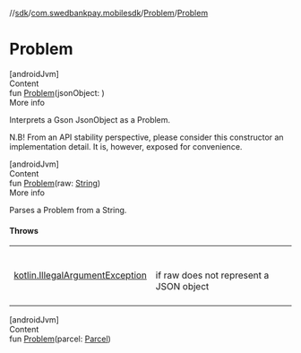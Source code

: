 //[sdk](../../../index.md)/[com.swedbankpay.mobilesdk](../index.md)/[Problem](index.md)/[Problem](-problem.md)



# Problem  
[androidJvm]  
Content  
fun [Problem](-problem.md)(jsonObject: )  
More info  


Interprets a Gson JsonObject as a Problem.



N.B! From an API stability perspective, please consider this constructor an implementation detail. It is, however, exposed for convenience.

  


[androidJvm]  
Content  
fun [Problem](-problem.md)(raw: [String](https://kotlinlang.org/api/latest/jvm/stdlib/kotlin/-string/index.html))  
More info  


Parses a Problem from a String.



#### Throws  
  
| | |
|---|---|
| <a name="com.swedbankpay.mobilesdk/Problem/Problem/#kotlin.String/PointingToDeclaration/"></a>[kotlin.IllegalArgumentException](https://kotlinlang.org/api/latest/jvm/stdlib/kotlin/-illegal-argument-exception/index.html)| <a name="com.swedbankpay.mobilesdk/Problem/Problem/#kotlin.String/PointingToDeclaration/"></a><br><br>if raw  does not represent a JSON object<br><br>|
  


[androidJvm]  
Content  
fun [Problem](-problem.md)(parcel: [Parcel](https://developer.android.com/reference/kotlin/android/os/Parcel.html))  



